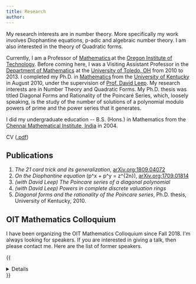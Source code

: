 ```yaml
---
title: Research
author: 
---
```


My research interests are in number theory. More specifically my work involves Diophantine equations, p-adic and algebraic number theory. I am also interested in the theory of Quadratic forms.

Currently, I am a Professor of [Mathematics](https://www.oit.edu/academics/degrees/applied-mathematics) at the [Oregon Institute of Technology](https://www.oit.edu/). Before coming here, I was a Visiting Assistant Professor in the [Department of Mathematics](https://www.utoledo.edu/nsm/mathstats/) at the [University of Toledo, OH](https://www.utoledo.edu/) from 2010 to 2013.
I completed my Ph.D. in [Mathematics](https://math.as.uky.edu/) from the [University of Kentucky](https://www.uky.edu) in August 2010, under the supervision of [Prof. David Leep](https://www.ms.uky.edu/~leep/). My research interests are in Number Theory and Quadratic Forms. My Ph.D. thesis was titled Diagonal Forms and Rationality of the Poincaré Series, which, loosely speaking, is the study of the number of solutions of a polynomial modulo powers of prime and the power series that it generates.

I did my undergraduate education -- B.S. (Hons.) in Mathematics from the [Chennai Mathematical Institute, India](https://www.cmi.ac.in) in 2004.

CV ([.pdf](/files/Dibyajyoti_Deb-CV.pdf))

## Publications
  1. *The 21 card trick and its generalization*, [arXiv.org:1809.04072](https://arxiv.org/abs/1809.04072)
  2. *On the Diophantine equation* \(p^x + p^y = z^{2n}\), [arXiv.org:1709.01814](https://arxiv.org/abs/1709.01814)
  3. *(with David Leep) The Poincare series of a diagonal polynomial*
  4. *(with David Leep) Powers in complete discrete valuation rings*
  5. *Diagonal forms and the rationality of the Poincare series*, Ph.D. thesis, University of Kentucky, 2010.

## OIT Mathematics Colloquium
I have been organizing the OIT Mathematics Colloquium since Fall 2018. I'm always looking for speakers. If you are interested in giving a talk, then please contact me. Here are the list of former speakers.

{{<details title = "List of Speakers">}}
  
  ### Fall 2018
  - **Dibyajyoti Deb, Dept. of Mathematics** - *The 21 Card Trick and Its Generalization*, October 18, 2018.
  - **David Hammond, Dept. of Mathematics** - *Fractal Geometry of Julia Sets*, November 8, 2018.
  - **Jesse Kinder, Dept. of Natural Sciences** - *Hartree-Fock Theory*, November 29, 2018.

  ### Winter 2019
  - **Peter Overholser Dept. of Mathematics** - *Artificial Neural Networks and Applications*, January 24, 2019.
  - **Pat Schaeffer, Dept. of Management** - *Factorial Designed Experiments Using Minitab Statistical Software for Laser Weld Process Robustness*, February 11, 2019.
  - **Rosanna Overholser, Dept. of Mathematics** - *Causation, not just correlation*, February 14, 2019.
  - **Yuehai Yang, Dept. of Natural Sciences** - *How "Squishy" is a Roll of Graphene, a.k.a., a Single-Walled Carbon Nanotube?*, February 25, 2019.
  - **Randall Paul, Dept. of Mathematics** - *Mathematical Perspectives and Projective Geometry*, March 14, 2019.

  ### Spring 2019
  - **Peter Overholser Dept. of Mathematics** - *Curves, blocks, chains, and coins*, April 18, 2019.
  - **Matthew Sleep, Dept. of Civil Engineering** - *The use of probability and statistics in geotechnical engineering - A case study on the Whittier Narrows Dam*, May 9, 2019.
  - **Reid Anderson, Math Major** - *Mathematical Ears!*, May 23, 2019.
  - **David Brookes, Dept. of Physics, Cal State, Chico** - *Dabbling in the “dark arts”: A physicist does education statistics*, June 6, 2019.

  ### Fall 2019
  - **Gregg Waterman, Dept. of Mathematics** - *The Laplacian of a Graph: Is the Name Justified?*, October 19, 2019.
  - **Jim Fischer, Dept. of Mathematics** - *Introduction to Singularity Functions and How to Bend Beams with Your Mind*, November 7, 2019.
  - **Eve Klopf, Dept. of EERE** - *Application of Numerical Methods for Solving Problems in Electromagnetics*, November 21, 2019.

  ### Winter 2020
  - **Jesse Kinder, Dept. of Natural Sciences** - *Hypercubes and Hyperspheres: Geometry in More Than Three Dimensions*, January 23, 2020.
  - **Gregg Waterman, Dept. of Mathematics** - *Vectors to Function Spaces*, February 13, 2020.
  - **Gregg Waterman, Dept. of Mathematics** - *A Basic Introduction to Wavelets*, February 20, 2020.
  - **Peter Overholser, Dept. of Mathematics** - *Information on information and why you can never come out ahead, no matter how hard you try*, March 12, 2020.

  ### Spring 2019
  - Talks cancelled due to COVID-19 pandemic.

  ### Fall 2020
  - **Alexis Harris, Math Major** - *Observing the Sensitivity of Step Sizes in a Neural Network*, November 10, 2020.
  - **Curtis Michaels, Math Major** - *The Regularizing Effects of the Heat Equation*, November 24, 2020.

  ### Winter 2021
  - **Joseph Reid, Dept. of Mathematics** - *An Introduction to Modeling Outbreak Investigations*, January 27, 2021.
  - **Yan Jiao, Univ. of Adelaide, Australia** - *Design Electrocatalysts for Clean Energy Conversions – A Theoretical Point of View*, February 10, 2021.
  - **Jesse Kinder, Dept. of Natural Sciences** - *Monte Carlo simulation of epidemics on complex networks*, February 24, 2021.

  ### Spring 2021
  - **Robyn Wilde, Dept. of Natural Sciences** - *Positronium collisions with atoms and molecules*, April 21, 2021.
  - **Austin Moyer, Math Major** - *The 2014 Ebola Outbreak*, May 19, 2021.
  - **Randall Paul, Dept. of Mathematics** - *Conics Like You’ve Never Seen Them*, June 2, 2021.

  ### Fall 2021
  - **Randall Paul, Dept. of Mathematics** - *Harmonic Sets in Music and Art*, October 21, 2021.
  - **David Hammond, Dept. of Mathematics** - *The discrete Laplacian deconvolution method for differential interference contrast microscopy*, November 4, 2021.
  - **Dibyajyoti Deb, Dept. of Mathematics** - *The Geometry of Numbers*, December 2, 2021.

  ### Winter 2022
  - **Rosanna Overholser, Dept. of Mathematics** - *A Tale of Three Frameworks for Estimating Uncertainty*, January 20, 2022.
  - **Peter Overholser, Dept. of Mathematics** - *Views From a Train*, February 10, 2022.
  - **David Johnston, Dept. of Natural Sciences** - *Fusion Energy, Ray Tracing, and the Normal Form*, March 3, 2022.

  ### Spring 2022
  - **Randall Paul, Dept. of Mathematics** - *Dots and Boxes and Donuts*, April 28, 2022.
  - **Jesse Kinder (Dept. of Natural Sciences), Kim Kinder (M.D.)** - *The Most Beautiful Instrument*, May 19, 2022.
  - **Lukasz Zbroszczyk & Peter Bigica, Math Major, Western Connecticut State University** - *Using Machine Learning to Forecast Outcomes of Baseball At-Bats*, June 2, 2022.

  ### Fall 2022
  - **Jesse Kinder, Dept. of Natural Sciences** - *Quantum Math*, October 19, 2022.
  - **Jason Smith, Dept. of Mathematics** - *Iteratively Counting Edges to Sum Squares and Cubes*, November 9, 2022.
  - **Su Jin Lee, Dept. of Geomatics** - *Introduction to GIS*, December 7, 2022.

  ### Winter 2023
  - **Kenneth Davis, Dept. of Mathematics** - *Fair Division and the Problem of Redistricting*, February 8, 2023.
  - **Jesse Kinder, Dept. of Natural Sciences** - *What is a Quantum Computer?*, February 22, 2023.
  - **Tiernan Fogarty, Dept. of Mathematics** - *Modeling the hanging beam in a first term differential equations course*, March 15, 2023.

  ### Spring 2023
  - **Terri Torres, Dept. of Mathematics** - *Honey Bee Research with Students at Oregon Tech*, April 26, 2023.
  - **Joseph Reid, Dept. of Mathematics** - *Minimize Your Writing Stress: Tools for Efficient and Reproducible Research*, May 10, 2023.
  - **Ashton Greer, Dept. of Civil Engineering** - *Rainfall Roulette: Climate Change and the Shifting Rainfall Patterns in Stormwater Infrastructure Design*, May 31, 2023.

  ### Fall 2023
  - **Doug Gardner, Dept. of Mathematics, Rogue Community College** - *The Ubiquitous Truss: a marvel of engineering*, October 17, 2023.
  - **Jim Fischer, Dept. of Mathematics** - *Optimal Control and The Linear Quadratic Regulator*, November 8, 2023.
  - **Pake Melland, Dept. of Mathematics** - *Adventures in bistable perception: a low-dimensional perspective to a high(?) dimensional problem*, November 29, 2023.

  ### Winter 2024
  - **Gregg Waterman, Dept. of Mathematics** - *A History of Photography and Cameras*, January 31, 2024.
  - **Joseph Reid, Dept. of Mathematics** - *What I learned from the Mouse – A perspective from working as a Mathematician in Industry*, February 21, 2024.
  - **Cristina Negoita, Dept. of Mathematics** - *A Mathematician Goes to Washington: My Year at the National Science Foundation*, March 6, 2024.

  ### Spring 2024
  - **Cameron Castillo, Student** - *The Optimal Path: Low Thrust Orbital Transfers for CubeSats*, April 24, 2024.
  - **Tiernan Fogarty (Dept. of Mathematics), Graeme Wiltrout (Math Major)** - *Exploring Discrete Data Through Taylor Series*, May 15, 2024.
  - **Alissa Whiteley, Dept. of Mathematics** - *Modeling Greening Using Agent-Based and Ordinary Differential Equation Models*, June 5, 2024.

  ### Fall 2024
  - **Pake Melland, Dept. of Mathematics** - *One spike, two spike, red duck, dead duck*, October 17, 2024.
  - **Jason Smith, Dept. of Mathematics** - *How many golf balls can fit into a bus?*, November 7, 2024.
  - **Joseph Reid, Dept. of Mathematics** - *Reinforcement Learning AI as a method for Active Dynamic Control in Complex Engineering Systems*, November 21, 2024.

{{</details>}}

<!---
**XMin** is the first Hugo theme I have designed. The original reason that I wrote it was I needed a minimal example of Hugo themes when I was writing the  [**blogdown**](https://github.com/rstudio/blogdown) book. Basically I wanted a simple theme that supports a navigation menu, a home page, other single pages, lists of pages, blog posts, categories, tags, and RSS. That is all. Nothing fancy. In terms of CSS and JavaScript, I really want to keep them minimal. In fact, this theme does not contain any JavaScript code at all, although on this example website I did introduce some JavaScript code (still relatively simple anyway). The theme does not contain any images, either, and is pretty much a plain-text theme.

The theme name "XMin" can be interpreted as "**X**ie's **Min**imal theme" (Xie is my last name) or "e**X**tremely **Min**imal theme".

## `hugo.yaml` (the config file)

For this example site, I defined permalinks for two sections, `post` and `note`, so that the links to pages under these directories will contain the date info, e.g., `https://xmin.yihui.org/post/2016/02/14/a-plain-markdown-post/`. This is optional, and it is up to your personal taste of URLs.

```yaml
permalinks:
  note: "/note/:year/:month/:day/:slug/"
  post: "/post/:year/:month/:day/:slug/"
```

You can define the menu through `menu.main`, e.g.,

```yaml
menu:
  main:
    - name: Home
      url: ""
      weight: 1
    - name: About
      url: "about/"
      weight: 2
    - name: Categories
      url: "categories/"
      weight: 3
    - name: Tags
      url: "tags/"
      weight: 4
    - name: Subscribe
      url: "index.xml"
```

Alternatively, you can add `menu: main` to the YAML metadata of any of your pages, so that these pages will appear in the menu.

The page footer can be defined in `.Params.footer`, and the text is treated as Markdown, e.g.,

```
params:
  footer: "&copy; [Yihui Xie](https://yihui.org) 2017 -- {Year}"
```

Here `{Year}` means the year in which the site is built (usually the current year).

## Custom layouts

There are two layout files under `layouts/partials/` that you may want to override: `head_custom.html` and `foot_custom.html`. This is how you inject arbitrary HTML code to the head and foot areas. For example, this site has a file `layouts/partials/foot_custom.html` to support LaTeX math via KaTeX and center images automatically:

```html
<link rel="stylesheet" href="//cdn.jsdelivr.net/npm/katex/dist/katex.min.css">
<script src="//cdn.jsdelivr.net/combine/npm/katex/dist/katex.min.js,npm/katex/dist/contrib/auto-render.min.js,npm/@xiee/utils/js/render-katex.js" defer></script>

<script src="//cdn.jsdelivr.net/npm/@xiee/utils/js/center-img.min.js" defer></script>
```

You can certainly enable highlight.js for syntax highlighting by yourself through `head_custom.html` and `foot_custom.html` if you want.

If you do not like the default fonts (e.g., `Palatino`), you may provide your own `static/css/fonts.css` under the root directory of your website to override the `fonts.css` in the theme.

## Other features

I could have added more features to this theme, but I decided not to, since I have no intention to make this theme feature-rich. However, I will teach you how. I have prepared several examples via pull requests at https://github.com/yihui/hugo-xmin/pulls, so that you can see the implementations of these features when you check out the diffs in the pull requests. For example, you can:

- [Enable Google Analytics](https://github.com/yihui/hugo-xmin/pull/3)

- [Enable Disqus comments](https://github.com/yihui/hugo-xmin/pull/4)

- [Enable highlight.js for syntax highlighting of code blocks](https://github.com/yihui/hugo-xmin/pull/5)

- [Display categories and tags on a page](https://github.com/yihui/hugo-xmin/pull/2)

- [Add a table of contents](https://github.com/yihui/hugo-xmin/pull/7)

- [Add a link in the footer of each page to "Edit this page" on Github](https://github.com/yihui/hugo-xmin/pull/6)

To fully understand these examples, you have to read [the section on Hugo templates](https://bookdown.org/yihui/blogdown/templates.html) in the **blogdown** book.

# Design philosophy

Lastly, a few words about my design philosophy for this theme: I have been relying on existing frameworks like Bootstrap for years since I'm not really a designer, and I was always scared by the complexity of CSS.

When I started writing this theme, I asked myself, "_What if I just write from scratch?_" No Bootstrap. No Normalize.css. I don't care about IE (life could be so much easier without IE) or inconsistencies among browsers (for personal websites). As long as the theme looks okay in Chrome, Firefox, and Safari, I'm done. Thanks to the simplicity of Markdown, you cannot really produce very complicated HTML, and I think styling the HTML output from Markdown is much simpler than general HTML documents. For example, I do not need to care much about form elements like textareas or buttons.

After I finished this theme, I started to wonder why I'd need `normalize.css` at all. The default appearance of modern browsers actually looks pretty good in my eyes, after I tweak the typeface a little bit.

Compared to inconsistencies across browsers, I care much more about these properties of HTML elements:

- Tables should always be centered, and striped tables are easier to read especially when they are wide. Tables should not have vertical borders.
- An image should be centered if it is the only child element of a paragraph.
- The `max-width` of images, videos, and iframes should be `100%`.

I hope you can enjoy this theme. The source code is [on Github](https://github.com/yihui/hugo-xmin). Happy hacking!

--->